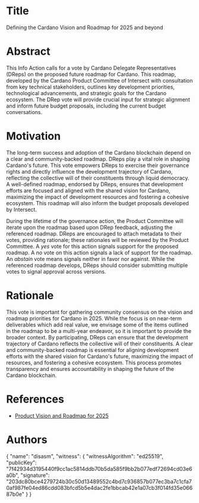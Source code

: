# Title

Defining the Cardano Vision and Roadmap for 2025 and beyond

# Abstract

This Info Action calls for a vote by Cardano Delegate Representatives (DReps) on the proposed future roadmap for Cardano. This roadmap, developed by the Cardano Product Committee of Intersect with consultation from key technical stakeholders, outlines key development priorities, technological advancements, and strategic goals for the Cardano ecosystem. The DRep vote will provide crucial input for strategic alignment and inform future budget proposals, including the current budget conversations.

# Motivation

The long-term success and adoption of the Cardano blockchain depend on a clear and community-backed roadmap. DReps play a vital role in shaping Cardano's future. This vote empowers DReps to exercise their governance rights and directly influence the development trajectory of Cardano, reflecting the collective will of their constituents through liquid democracy. A well-defined roadmap, endorsed by DReps, ensures that development efforts are focused and aligned with the shared vision for Cardano, maximizing the impact of development resources and fostering a cohesive ecosystem. This roadmap will also inform the budget proposals developed by Intersect.

During the lifetime of the governance action, the Product Committee will iterate upon the roadmap based upon DRep feedback, adjusting the referenced roadmap. DReps are encouraged to attach metadata to their votes, providing rationale; these rationales will be reviewed by the Product Committee. A *yes* vote for this action signals support for the proposed roadmap. A *no* vote on this action signals a lack of support for the roadmap. An *abstain* vote means signals neither in favor nor against. While the referenced roadmap develops, DReps should consider submitting multiple votes to signal approval across versions.

# Rationale

This vote is important for gathering community consensus on the vision and roadmap priorities for Cardano in 2025. While the focus is on near-term deliverables which add real value, we envisage some of the items outlined in the roadmap to be a multi-year endeavor, so it is important to provide the broader context. By participating, DReps can ensure that the development trajectory of Cardano reflects the collective will of their constituents. A clear and community-backed roadmap is essential for aligning development efforts with the shared vision for Cardano's future, maximizing the impact of resources, and fostering a cohesive ecosystem. This process promotes transparency and ensures accountability in shaping the future of the Cardano blockchain.

# References

- [Product Vision and Roadmap for 2025](https://product.cardano.intersectmbo.org/vision-roadmap-2025)

# Authors

{
  "name": "disasm",
  "witness": {
    "witnessAlgorithm": "ed25519",
    "publicKey": "7f42934d3195440f9cc1ac5814ddb70b5da585f9bb2b077edf72694cd03e6a0b",
    "signature": "203dc80bce4279724b30c50d13489552c4bd7c936857b077ec3ba7c1cfa70af987fe04ed86cdd083bfcd5b5e4dac2fe1bbcab42e1a07cb3f014fd35e06687b0e"
  }
}
